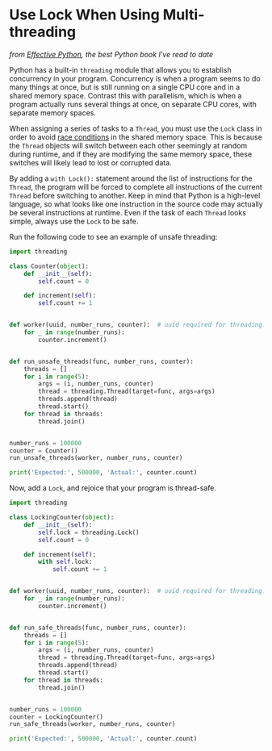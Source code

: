 # Use Lock When Using Multi-threading

*from [Effective Python](http://www.effectivepython.com/), the best Python book I've read to date*

Python has a built-in `threading` module that allows you to establish concurrency in your program. Concurrency is when a program seems to do many things at once, but is still running on a single CPU core and in a shared memory space. Contrast this with parallelism, which is when a program actually runs several things at once, on separate CPU cores, with separate memory spaces.

When assigning a series of tasks to a `Thread`, you must use the `Lock` class in order to avoid [race conditions](https://en.wikipedia.org/wiki/Race_condition) in the shared memory space. This is because the `Thread` objects will switch between each other seemingly at random during runtime, and if they are modifying the same memory space, these switches will likely lead to lost or corrupted data.

By adding a `with Lock():` statement around the list of instructions for the `Thread`, the program will be forced to complete all instructions of the current `Thread` before switching to another. Keep in mind that Python is a high-level language, so what looks like one instruction in the source code may actually be several instructions at runtime. Even if the task of each `Thread` looks simple, always use the `Lock` to be safe.

Run the following code to see an example of unsafe threading:
```python
import threading

class Counter(object):
    def __init__(self):
        self.count = 0

    def increment(self):
        self.count += 1


def worker(uuid, number_runs, counter):  # uuid required for threading.Thread
    for _ in range(number_runs):
        counter.increment()


def run_unsafe_threads(func, number_runs, counter):
    threads = []
    for i in range(5):
        args = (i, number_runs, counter)
        thread = threading.Thread(target=func, args=args)
        threads.append(thread)
        thread.start()
    for thread in threads:
        thread.join()


number_runs = 100000
counter = Counter()
run_unsafe_threads(worker, number_runs, counter)

print('Expected:', 500000, 'Actual:', counter.count)
```

Now, add a `Lock`, and rejoice that your program is thread-safe.
```python
import threading

class LockingCounter(object):
    def __init__(self):
        self.lock = threading.Lock()
        self.count = 0

    def increment(self):
        with self.lock:
            self.count += 1


def worker(uuid, number_runs, counter):  # uuid required for threading.Thread
    for _ in range(number_runs):
        counter.increment()


def run_safe_threads(func, number_runs, counter):
    threads = []
    for i in range(5):
        args = (i, number_runs, counter)
        thread = threading.Thread(target=func, args=args)
        threads.append(thread)
        thread.start()
    for thread in threads:
        thread.join()


number_runs = 100000
counter = LockingCounter()
run_safe_threads(worker, number_runs, counter)

print('Expected:', 500000, 'Actual:', counter.count)
```
